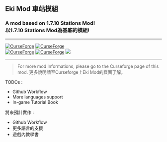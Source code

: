 ## Eki Mod 車站模組 <br>
### A mod based on 1.7.10 Stations Mod! <br> 以1.7.10 Stations Mod為基底的模組!

------------

[![CurseForge](https://cf.way2muchnoise.eu/full_362606_%20%E7%B8%BD%E4%B8%8B%E8%BC%89%E9%87%8F.svg)](https://www.curseforge.com/minecraft/mc-mods/eki-mod) [![CurseForge](https://cf.way2muchnoise.eu/versions/%20%E9%81%A9%E7%94%A8%E7%89%88%E6%9C%AC%20%20_362606_all.svg)](https://www.curseforge.com/minecraft/mc-mods/eki-mod/files) <br> [![CurseForge](https://cf.way2muchnoise.eu/full_362606_Total%20Downloads.svg)](https://www.curseforge.com/minecraft/mc-mods/eki-mod) [![CurseForge](https://cf.way2muchnoise.eu/versions/362606_all.svg)](https://www.curseforge.com/minecraft/mc-mods/eki-mod/files)
[![](https://img.shields.io/badge/Support%20%20Languages-%E7%B9%81%E9%AB%94%E4%B8%AD%E6%96%87%20%7C%20English%20%7C%20%E6%97%A5%E6%9C%AC%E8%AA%9E-green)]()

------------

> For more mod Informations, please go to the Curseforge page of this mod.
> 更多說明請至Curseforge上Eki Mod的頁面了解。

TODOs : 
- Github Workflow
- More languages support
- In-game Tutorial Book

將來預計實作 :
- Github Workflow
- 更多語言的支援
- 遊戲內教學書